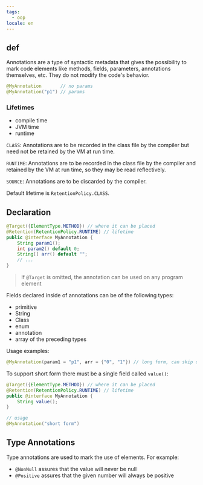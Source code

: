 ```yaml
---
tags:
  - oop
locale: en
---
```


## def

Annotations are a type of syntactic metadata that gives the possibility to mark code elements like methods, fields, parameters, annotations themselves, etc. They do not modify the code's behavior.

```java
@MyAnnotation       // no params
@MyAnnotation("p1") // params
```

### Lifetimes

- compile time
- JVM time
- runtime

`CLASS`: Annotations are to be recorded in the class file by the compiler but need not be retained by the VM at run time.

`RUNTIME`: Annotations are to be recorded in the class file by the compiler and retained by the VM at run time, so they may be read reflectively.

`SOURCE`: Annotations are to be discarded by the compiler.

Default lifetime is `RetentionPolicy.CLASS`.

## Declaration

```java
@Target({ElementType.METHOD}) // where it can be placed
@Retention(RetentionPolicy.RUNTIME) // lifetime
public @interface MyAnnotation {
	String param1();
	int param2() default 0;
	String[] arr() default "";
	// ...
}
```

> If `@Target` is omitted, the annotation can be used on any program element

Fields declared inside of annotations can be of the following types:

- primitive
- String
- Class
- enum
- annotation
- array of the preceding types

Usage examples:

```java
@MyAnnotation(param1 = "p1", arr = {"0", "1"}) // long form, can skip optionals
```

To support short form there must be a single field called `value()`:

```java
@Target({ElementType.METHOD}) // where it can be placed
@Retention(RetentionPolicy.RUNTIME) // lifetime
public @interface MyAnnotation {
	String value();
}

// usage
@MyAnnotation("short form")
```

## Type Annotations

Type annotations are used to mark the use of elements. For example:

- `@NonNull` assures that the value will never be null
- `@Positive` assures that the given number will always be positive


